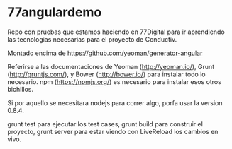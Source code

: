 77angulardemo
=============

Repo con pruebas que estamos haciendo en 77Digital para ir aprendiendo las tecnologias necesarias para el proyecto de Conductiv.

Montado encima de https://github.com/yeoman/generator-angular

Referirse a las documentaciones de Yeoman (http://yeoman.io/), Grunt (http://gruntjs.com/), y Bower (http://bower.io/) para instalar todo lo necesario. npm (https://npmjs.org/) es necesario para instalar esos otros bichillos.

Si por aquello se necesitara nodejs para correr algo, porfa usar la version 0.8.4.

grunt test para ejecutar los test cases, grunt build para construir el proyecto, grunt server para estar viendo con LiveReload los cambios en vivo.